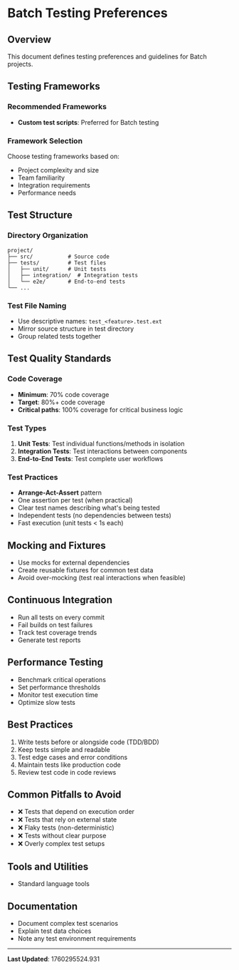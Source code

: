 # Batch Testing Preferences

## Overview

This document defines testing preferences and guidelines for Batch projects.

## Testing Frameworks

### Recommended Frameworks

- **Custom test scripts**: Preferred for Batch testing

### Framework Selection

Choose testing frameworks based on:
- Project complexity and size
- Team familiarity
- Integration requirements
- Performance needs

## Test Structure

### Directory Organization

```
project/
├── src/           # Source code
├── tests/         # Test files
│   ├── unit/      # Unit tests
│   ├── integration/  # Integration tests
│   └── e2e/       # End-to-end tests
└── ...
```

### Test File Naming

- Use descriptive names: `test_<feature>.test.ext`
- Mirror source structure in test directory
- Group related tests together

## Test Quality Standards

### Code Coverage

- **Minimum**: 70% code coverage
- **Target**: 80%+ code coverage
- **Critical paths**: 100% coverage for critical business logic

### Test Types

1. **Unit Tests**: Test individual functions/methods in isolation
2. **Integration Tests**: Test interactions between components
3. **End-to-End Tests**: Test complete user workflows

### Test Practices

- **Arrange-Act-Assert** pattern
- One assertion per test (when practical)
- Clear test names describing what's being tested
- Independent tests (no dependencies between tests)
- Fast execution (unit tests < 1s each)

## Mocking and Fixtures

- Use mocks for external dependencies
- Create reusable fixtures for common test data
- Avoid over-mocking (test real interactions when feasible)

## Continuous Integration

- Run all tests on every commit
- Fail builds on test failures
- Track test coverage trends
- Generate test reports

## Performance Testing

- Benchmark critical operations
- Set performance thresholds
- Monitor test execution time
- Optimize slow tests

## Best Practices

1. Write tests before or alongside code (TDD/BDD)
2. Keep tests simple and readable
3. Test edge cases and error conditions
4. Maintain tests like production code
5. Review test code in code reviews

## Common Pitfalls to Avoid

- ❌ Tests that depend on execution order
- ❌ Tests that rely on external state
- ❌ Flaky tests (non-deterministic)
- ❌ Tests without clear purpose
- ❌ Overly complex test setups

## Tools and Utilities

- Standard language tools

## Documentation

- Document complex test scenarios
- Explain test data choices
- Note any test environment requirements

---

**Last Updated**: 1760295524.931
